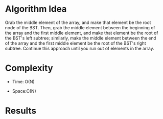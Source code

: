 # Algorithm Idea

Grab the middle element of the array, and make that element be the root node of the BST. Then, grab the middle element between the beginning of the array and the first middle element, and make that element be the root of the BST's left subtree; similarly, make the middle element between the end of the array and the first middle element be the root of the BST's right subtree. Continue this approach until you run out of elements in the array.

# Complexity

- Time: O(N)

- Space:O(N)

# Results
